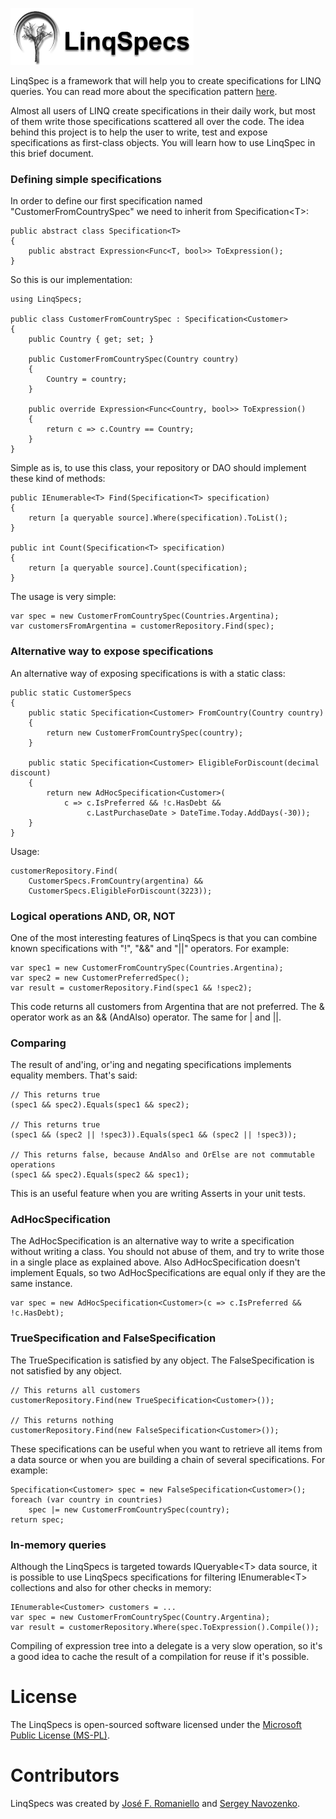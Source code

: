 ![](https://github.com/navozenko/LinqSpecs/blob/master/logo.png)

LinqSpec is a framework that will help you to create specifications for LINQ queries. You can read more about the specification pattern [here](http://en.wikipedia.org/wiki/Specification_pattern).

Almost all users of LINQ create specifications in their daily work, but most of them write those specifications scattered all over the code. The idea behind this project is to help the user to write, test and expose specifications as first-class objects. You will learn how to use LinqSpec in this brief document.

### Defining simple specifications

In order to define our first specification named "CustomerFromCountrySpec" we need to inherit from Specification\<T\>:

    public abstract class Specification<T>
    {
        public abstract Expression<Func<T, bool>> ToExpression();
    }

So this is our implementation:

    using LinqSpecs;

    public class CustomerFromCountrySpec : Specification<Customer>
    {
        public Country { get; set; }
    
        public CustomerFromCountrySpec(Country country)
        {
            Country = country;
        }

        public override Expression<Func<Country, bool>> ToExpression()
        { 
            return c => c.Country == Country;
        }
    }

Simple as is, to use this class, your repository or DAO should implement these kind of methods:

    public IEnumerable<T> Find(Specification<T> specification)
    {
        return [a queryable source].Where(specification).ToList();
    }
    
    public int Count(Specification<T> specification)
    {
        return [a queryable source].Count(specification);
    }

The usage is very simple:

    var spec = new CustomerFromCountrySpec(Countries.Argentina);
    var customersFromArgentina = customerRepository.Find(spec);

### Alternative way to expose specifications

An alternative way of exposing specifications is with a static class:

    public static CustomerSpecs
    {
        public static Specification<Customer> FromCountry(Country country) 
        { 
            return new CustomerFromCountrySpec(country);
        }

        public static Specification<Customer> EligibleForDiscount(decimal discount)
        {
            return new AdHocSpecification<Customer>(
                c => c.IsPreferred && !c.HasDebt &&
                     c.LastPurchaseDate > DateTime.Today.AddDays(-30));
        }
    }

Usage:

    customerRepository.Find(
        CustomerSpecs.FromCountry(argentina) &&
        CustomerSpecs.EligibleForDiscount(3223));

### Logical operations AND, OR, NOT

One of the most interesting features of LinqSpecs is that you can combine known specifications with "!", "&&" and "||" operators. For example:

    var spec1 = new CustomerFromCountrySpec(Countries.Argentina);
    var spec2 = new CustomerPreferredSpec();
    var result = customerRepository.Find(spec1 && !spec2);

This code returns all customers from Argentina that are not preferred. The & operator work as an && (AndAlso) operator. The same for | and ||.

### Comparing

The result of and'ing, or'ing and negating specifications implements equality members. That's said:

    // This returns true
    (spec1 && spec2).Equals(spec1 && spec2);

    // This returns true
    (spec1 && (spec2 || !spec3)).Equals(spec1 && (spec2 || !spec3));

    // This returns false, because AndAlso and OrElse are not commutable operations
    (spec1 && spec2).Equals(spec2 && spec1);

This is an useful feature when you are writing Asserts in your unit tests.

### AdHocSpecification

The AdHocSpecification is an alternative way to write a specification without writing a class. You should not abuse of them, and try to write those in a single place as explained above. Also AdHocSpecification doesn't implement Equals, so two AdHocSpecifications are equal only if they are the same instance.

    var spec = new AdHocSpecification<Customer>(c => c.IsPreferred && !c.HasDebt);

### TrueSpecification and FalseSpecification

The TrueSpecification is satisfied by any object. The FalseSpecification is not satisfied by any object.

    // This returns all customers
    customerRepository.Find(new TrueSpecification<Customer>());

    // This returns nothing
    customerRepository.Find(new FalseSpecification<Customer>());

These specifications can be useful when you want to retrieve all items from a data source or when you are building a chain of several specifications. For example:

    Specification<Customer> spec = new FalseSpecification<Customer>();
    foreach (var country in countries)
        spec |= new CustomerFromCountrySpec(country);
    return spec;

### In-memory queries

Although the LinqSpecs is targeted towards IQueryable\<T\> data source, it is possible to use LinqSpecs specifications for filtering IEnumerable\<T\> collections and also for other checks in memory:

    IEnumerable<Customer> customers = ...
    var spec = new CustomerFromCountrySpec(Country.Argentina);
    var result = customerRepository.Where(spec.ToExpression().Compile());

Compiling of expression tree into a delegate is a very slow operation, so it's a good idea to cache the result of a compilation for reuse if it's possible.

# License

The LinqSpecs is open-sourced software licensed under the [Microsoft Public License (MS-PL)](https://opensource.org/licenses/MS-PL).

# Contributors

LinqSpecs was created by [José F. Romaniello](https://github.com/jfromaniello) and [Sergey Navozenko](https://github.com/navozenko).
